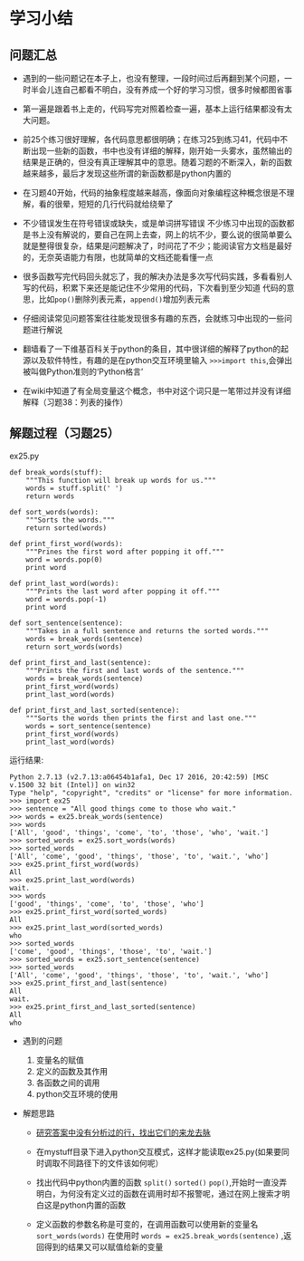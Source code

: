 # 学习小结

## 问题汇总

- 遇到的一些问题记在本子上，也没有整理，一段时间过后再翻到某个问题，一时半会儿连自己都看不明白，没有养成一个好的学习习惯，很多时候都图省事

- 第一遍是跟着书上走的，代码写完对照着检查一遍，基本上运行结果都没有太大问题。

- 前25个练习很好理解，各代码意思都很明确；在练习25到练习41，代码中不断出现一些新的函数，书中也没有详细的解释，刚开始一头雾水，虽然输出的结果是正确的，但没有真正理解其中的意思。随着习题的不断深入，新的函数越来越多，最后才发现这些所谓的新函数都是python内置的

- 在习题40开始，代码的抽象程度越来越高，像面向对象编程这种概念很是不理解，看的很晕，短短的几行代码就给绕晕了

- 不少错误发生在符号错误或缺失，或是单词拼写错误
  不少练习中出现的函数都是书上没有解说的，要自己在网上去查，网上的坑不少，要么说的很简单要么就是整得很复杂，结果是问题解决了，时间花了不少；能阅读官方文档是最好的，无奈英语能力有限，也就简单的文档还能看懂一点

- 很多函数写完代码回头就忘了，我的解决办法是多次写代码实践，多看看别人写的代码，积累下来还是能记住不少常用的代码，下次看到至少知道       代码的意思，比如`pop()`删除列表元素，`append()`增加列表元素

- 仔细阅读常见问题答案往往能发现很多有趣的东西，会就练习中出现的一些问题进行解说

- 翻墙看了一下维基百科关于python的条目，其中很详细的解释了python的起源以及软件特性，有趣的是在python交互环境里输入 `>>>import this`,会弹出被叫做Python准则的‘Python格言’

- 在wiki中知道了有全局变量这个概念，书中对这个词只是一笔带过并没有详细解释（习题38：列表的操作）

## 解题过程（习题25）

ex25.py

	def break_words(stuff):
		"""This function will break up words for us."""
		words = stuff.split(' ')
		return words
	
	def sort_words(words):
		"""Sorts the words."""
		return sorted(words)
	
	def print_first_word(words):
		"""Prines the first word after popping it off."""
		word = words.pop(0)
		print word
	
	def print_last_word(words):
		"""Prints the last word after popping it off."""
		word = words.pop(-1)
		print word
	
	def sort_sentence(sentence):
		"""Takes in a full sentence and returns the sorted words."""
		words = break_words(sentence)
		return sort_words(words)
	
	def print_first_and_last(sentence):
		"""Prints the first and last words of the sentence."""
		words = break_words(sentence)
		print_first_word(words)
		print_last_word(words)
	
	def print_first_and_last_sorted(sentence):
		"""Sorts the words then prints the first and last one."""
		words = sort_sentence(sentence)
		print_first_word(words)
		print_last_word(words)

运行结果:

	Python 2.7.13 (v2.7.13:a06454b1afa1, Dec 17 2016, 20:42:59) [MSC v.1500 32 bit (Intel)] on win32
	Type "help", "copyright", "credits" or "license" for more information.
	>>> import ex25
	>>> sentence = "All good things come to those who wait."
	>>> words = ex25.break_words(sentence)
	>>> words
	['All', 'good', 'things', 'come', 'to', 'those', 'who', 'wait.']
	>>> sorted_words = ex25.sort_words(words)
	>>> sorted_words
	['All', 'come', 'good', 'things', 'those', 'to', 'wait.', 'who']
	>>> ex25.print_first_word(words)
	All
	>>> ex25.print_last_word(words)
	wait.
	>>> words
	['good', 'things', 'come', 'to', 'those', 'who']
	>>> ex25.print_first_word(sorted_words)
	All
	>>> ex25.print_last_word(sorted_words)
	who
	>>> sorted_words
	['come', 'good', 'things', 'those', 'to', 'wait.']
	>>> sorted_words = ex25.sort_sentence(sentence)
	>>> sorted_words
	['All', 'come', 'good', 'things', 'those', 'to', 'wait.', 'who']
	>>> ex25.print_first_and_last(sentence)
	All
	wait.
	>>> ex25.print_first_and_last_sorted(sentence)
	All
	who

- 遇到的问题

	1. 变量名的赋值
	2. 定义的函数及其作用
	3. 各函数之间的调用
	4. python交互环境的使用

- 解题思路

	- [研究答案中没有分析过的行，找出它们的来龙去脉]()

	- 在mystuff目录下进入python交互模式，这样才能读取ex25.py(如果要同时调取不同路径下的文件该如何呢）

	- 找出代码中python内置的函数 `split()` `sorted()` `pop()`,开始时一直没弄明白，为何没有定义过的函数在调用时却不报警呢，通过在网上搜索才明白这是python内置的函数

	- 定义函数的参数名称是可变的，在调用函数可以使用新的变量名 `sort_words(words)` 在使用时 `words = ex25.break_words(sentence)` ,返回得到的结果又可以赋值给新的变量
